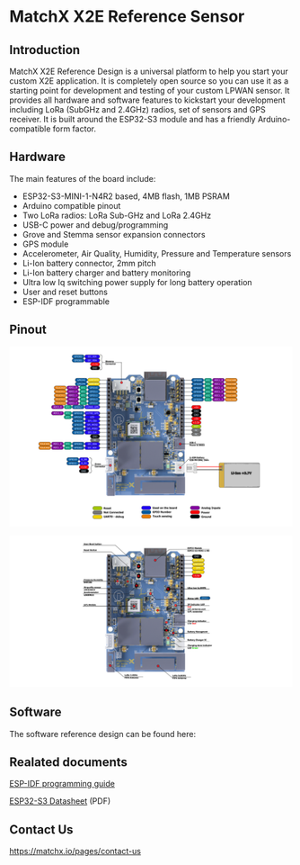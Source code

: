 # MatchX X2E Reference Sensor



## Introduction

MatchX X2E Reference Design is a universal platform to help you start your custom X2E application. It is completely open source so you can use it as a starting point for development and testing of your custom LPWAN sensor. It provides all hardware and software features to kickstart your development including LoRa (SubGHz and 2.4GHz) radios, set of sensors and GPS receiver. It is built around the ESP32-S3 module and has a friendly Arduino-compatible form factor.

## Hardware

The main features of the board include:

- ESP32-S3-MINI-1-N4R2 based, 4MB flash, 1MB PSRAM
- Arduino compatible pinout
-  Two LoRa radios: LoRa Sub-GHz and LoRa 2.4GHz
- USB-C power and debug/programming
- Grove and Stemma sensor expansion connectors
- GPS module
- Accelerometer, Air Quality, Humidity, Pressure and Temperature sensors
- Li-Ion battery connector, 2mm pitch
- Li-Ion battery charger and battery monitoring
- Ultra low Iq switching power supply for long battery operation
- User and reset buttons
- ESP-IDF programmable


## Pinout

![image info](./Docs/pictures/matchx%20x2e%20red%20des%20pinout%201.png)

![image info](./Docs/pictures/matchx%20x2e%20red%20des%20pinout%202.png)

## Software

The software reference design can be found here:

## Realated documents

[ESP-IDF programming guide](https://docs.espressif.com/projects/esp-idf/en/latest/esp32s3/get-started/index.html)

[ESP32-S3 Datasheet](https://www.espressif.com/sites/default/files/documentation/esp32-s3_datasheet_en.pdf) (PDF)

## Contact Us
https://matchx.io/pages/contact-us